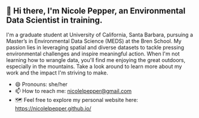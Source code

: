 ## 👋 Hi there, I'm Nicole Pepper, an Environmental Data Scientist in training.

I'm a graduate student at University of California, Santa Barbara, pursuing a Master’s in Environmental Data Science (MEDS) at the Bren School. My passion lies in leveraging spatial and diverse datasets to tackle pressing environmental challenges and inspire meaningful action. When I'm not learning how to  wrangle data, you'll find me enjoying the great outdoors, especially in the mountains. Take a look around to learn more about my work and the impact I'm striving to make.


- 😄 Pronouns: she/her
- 📫 How to reach me: nicolelpepper@gmail.com
- 🗺️ Feel free to explore my personal website here: https://nicolelpepper.github.io/

